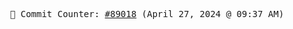 <p align="center">
    <samp>
        📮 Commit Counter: <a href="https://github.com/Javascript-void0/Javascript-void0/commits/main">#89018</a> (April 27, 2024 @ 09:37 AM)
    </samp>
</p>